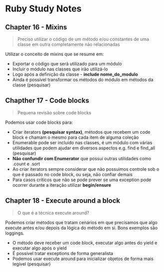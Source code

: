 # Ruby Study Notes


## Chapter 16 - Mixins
> Preciso utilizar o código de um método e/ou constantes de uma classe em outra completamente não relacionadas


Utilizar o conceito de mixins que se resume em:

- Exportar o código que será utilizado para um módulo
- Incluir o módulo nas classes que irão utilizá-lo
- Logo após a definição da classe - **include nome_do_modulo**
- Ainda é possível transformar os métodos do módulo em métodos da classe (pesquisar)

## Chapther 17 - Code blocks
> Pequena revisão sobre code blocks

Podemos usar code blocks para:

- Criar iterators **(pesquisar syntax)**, métodos que recebem um code block e chamam o mesmo para cada item de alguma coleção
- Enumerable pode ser incluído nas classes, é um módulo com várias utilidades que podem ajudar em diversos aspectos e.g. find e find_all (pesquisar)
- **Não confundir com Enumerator** que possui outras utilidades como .count e .sort
- Ao criar iterators sempre considerar que não possuimos controle sob o que é passado no code block, ou seja, não confiar demais
- Para casos críticos que não se pode prever se uma exception pode ocorrer durante a iteração utilizar **begin/ensure**

## Chapter 18 - Execute around a block
> O que é a técnica execute around?

Podemos criar métodos que tratam cenários em que precisamos que algo execute antes e/ou depois da lógica do método em si. Bons exemplos são loggings.
- O método deve receber um code block, executar algo antes do yield e executar algo após o yield
- É possível tratar exceptions de forma generalista
- Podemos usar execute around para inicializar objetos de forma mais legível (pesquisar)
